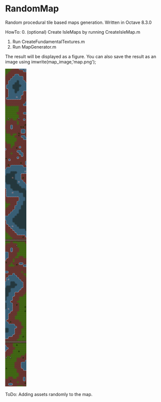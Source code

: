 # RandomMap
Random procedural tile based maps generation. Written in Octave 8.3.0

HowTo:
0. (optional) Create IsleMaps by running CreateIsleMap.m
1. Run CreateFundamentalTextures.m
2. Run MapGenerator.m
   
The result will be displayed as a figure. You can also save the result as an image using imwrite(map_image,'map.png');

![alt text](https://github.com/coscholz1984/RandomMap/blob/main/map.png?raw=true)

ToDo: Adding assets randomly to the map.
